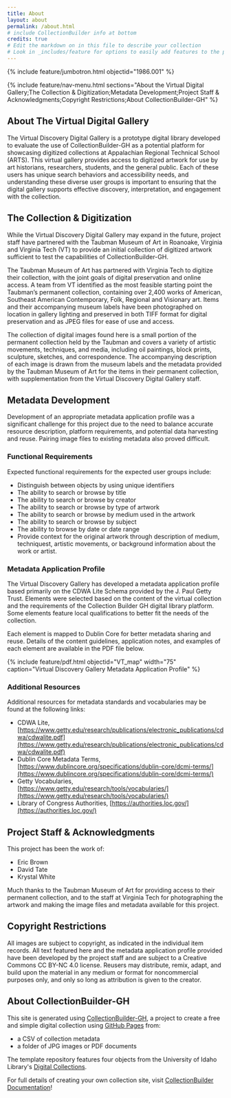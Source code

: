 ```yaml
---
title: About
layout: about
permalink: /about.html
# include CollectionBuilder info at bottom
credits: true
# Edit the markdown on in this file to describe your collection
# Look in _includes/feature for options to easily add features to the page
---
```


{% include feature/jumbotron.html objectid="1986.001" %}

{% include feature/nav-menu.html sections="About the Virtual Digital Gallery;The Collection & Digitization;Metadata Development;Project Staff & Acknowledgments;Copyright Restrictions;About CollectionBuilder-GH" %}

## About The Virtual Digital Gallery

The Virtual Discovery Digital Gallery is a prototype digital library developed to evaluate the use of CollectionBuilder-GH as a potential platform for showcasing digitized collections at Appalachian Regional Technical School (ARTS). This virtual gallery provides access to digitized artwork for use by art historians, researchers, students, and the general public. Each of these users has unique search behaviors and accessibility needs, and understanding these diverse user groups is important to ensuring that the digital gallery supports effective discovery, interpretation, and engagement with the collection.


## The Collection & Digitization

While the Virtual Discovery Digital Gallery may expand in the future, project staff have partnered with the Taubman Museum of Art in Roanoake, Virginia and Virginia Tech (VT) to provide an initial collection of digitized artwork sufficient to test the capabilities of CollectionBuilder-GH. 

The Taubman Museum of Art has partnered with Virginia Tech to digitize their collection, with the joint goals of digital preservation and online access. A team from VT identified as the most feasible starting point the Taubman’s permanent collection, containing over 2,400 works of American, Southeast American Contemporary, Folk, Regional and Visionary art. Items and their accompanying museum labels have been photographed on location in gallery lighting and preserved in both TIFF format for digital preservation and as JPEG files for ease of use and access.

The collection of digital images found here is a small portion of the permanent collection held by the Taubman and covers a variety of artistic movements, techniques, and media, including oil paintings, block prints, sculpture, sketches, and correspondence. The accompanying description of each image is drawn from the museum labels and the metadata provided by the Taubman Museum of Art for the items in their permanent collection, with supplementation from the Virtual Discovery Digital Gallery staff.

## Metadata Development

Development of an appropriate metadata application profile was a significant challenge for this project due to the need to balance accurate resource description, platform requirements, and potential data harvesting and reuse. Pairing image files to existing metadata also proved difficult.

### Functional Requirements

Expected functional requirements for the expected user groups include:
- Distinguish between objects by using unique identifiers
- The ability to search or browse by title
- The ability to search or browse by creator
- The ability to search or browse by type of artwork
- The ability to search or browse by medium used in the artwork
- The ability to search or browse by subject
- The ability to browse by date or date range
- Provide context for the original artwork through description of medium, techniquest, artistic movements, or background information about the work or artist.

### Metadata Application Profile

The Virtual Discovery Gallery has developed a metadata application profile based primarily on the CDWA Lite Schema provided by the J. Paul Getty Trust. Elements were selected based on the content of the virtual collection and the requirements of the Collection Builder GH digital library platform. Some elements feature local qualifications to better fit the needs of the collection.

Each element is mapped to Dublin Core for better metadata sharing and reuse. Details of the content guidelines, application notes, and examples of each element are available in the PDF file below.


{% include feature/pdf.html objectid="VT_map" width="75" caption="Virtual Discovery Gallery Metadata Application Profile" %}

### Additional Resources

Additional resources for metadata standards and vocabularies may be found at the following links:

- CDWA Lite, [https://www.getty.edu/research/publications/electronic_publications/cdwa/cdwalite.pdf](https://www.getty.edu/research/publications/electronic_publications/cdwa/cdwalite.pdf)
- Dublin Core Metadata Terms, [https://www.dublincore.org/specifications/dublin-core/dcmi-terms/](https://www.dublincore.org/specifications/dublin-core/dcmi-terms/)
- Getty Vocabularies, [https://www.getty.edu/research/tools/vocabularies/](https://www.getty.edu/research/tools/vocabularies/)
- Library of Congress Authorities, [https://authorities.loc.gov/](https://authorities.loc.gov/)


## Project Staff & Acknowledgments

This project has been the work of:
- Eric Brown
- David Tate
- Krystal White

Much thanks to the Taubman Museum of Art for providing access to their permanent collection, and to the staff at Virginia Tech for photographing the artwork and making the image files and metadata available for this project.


## Copyright Restrictions

All images are subject to copyright, as indicated in the individual item records. All text featured here and the metadata application profile provided have been developed by the project staff and are subject to a Creative Commons CC BY-NC 4.0 license. Reusers may distribute, remix, adapt, and build upon the material in any medium or format for noncommercial purposes only, and only so long as attribution is given to the creator.

## About CollectionBuilder-GH

This site is generated using [CollectionBuilder-GH](https://collectionbuilding.github.io/gh/), a project to create a free and simple digital collection using [GitHub Pages](https://pages.github.com/) from: 

- a CSV of collection metadata
- a folder of JPG images or PDF documents

The template repository features four objects from the University of Idaho Library's [Digital Collections](https://www.lib.uidaho.edu/digital). 

For full details of creating your own collection site, visit [CollectionBuilder Documentation](https://collectionbuilder.github.io/cb-docs/)!

